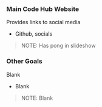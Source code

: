 ### Main Code Hub Website

Provides links to social media
* Github, socials

> NOTE: Has pong in slideshow

### Other Goals

Blank

* Blank

> NOTE: Blank